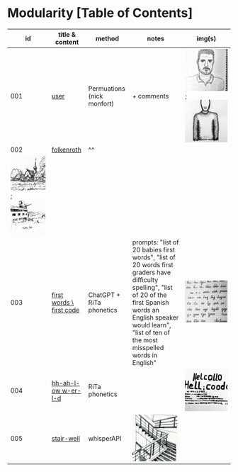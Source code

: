 # Modularity [Table of Contents]

| id  | title & content | method | notes | img(s) |
| --- | --------------- | ------ | ----- | ------ |
| 001 | [user](./work001.txt)  | Permuations (nick monfort)| + comments | ![Male User](./media/w001-01.png); ![Anon User](./media/w001-02.png) | 
| 002 | [folkenroth](./work002.txt) | ^^ | | 
![folk](./media/w002-01.png); ![enroth](./media/w002-02.png)|
| 003 | [first words \\ first code](./work003.txt) | ChatGPT + RiTa phonetics | prompts: "list of 20 babies first words", "list of 20 words first graders have difficulty spelling", "list of 20 of the first Spanish words an English speaker would learn", "list of ten of the most misspelled words in English" | ![phonetics](./media/w003-01.png)| 
| 004 | [hh-ah-l-ow w-er-l-d](./work004.txt) | RiTa phonetics | | ![helcollo](./media/w004-01.png) |
| 005 | [stair-well](./work005.md) | whisperAPI | ![stairwell](./media/w005-1.png)|
